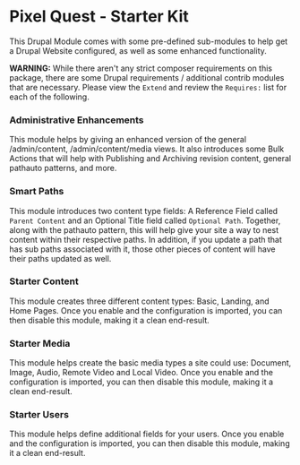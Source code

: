 # Pixel Quest - Starter Kit

This Drupal Module comes with some pre-defined sub-modules to help get a Drupal Website configured, as well as some enhanced functionality.

**WARNING:** While there aren't any strict composer requirements on this package, there are some Drupal requirements / additional contrib modules that are necessary. Please view the `Extend` and review the `Requires:` list for each of the following.

### Administrative Enhancements
This module helps by giving an enhanced version of the general /admin/content, /admin/content/media views. It also introduces some Bulk Actions that will help with Publishing and Archiving revision content, general pathauto patterns, and more.

### Smart Paths
This module introduces two content type fields: A Reference Field called `Parent Content` and an Optional Title field called `Optional Path`. Together, along with the pathauto pattern, this will help give your site a way to nest content within their respective paths. In addition, if you update a path that has sub paths associated with it, those other pieces of content will have their paths updated as well.

### Starter Content
This module creates three different content types: Basic, Landing, and Home Pages. Once you enable and the configuration is imported, you can then disable this module, making it a clean end-result.

### Starter Media
This module helps create the basic media types a site could use: Document, Image, Audio, Remote Video and Local Video. Once you enable and the configuration is imported, you can then disable this module, making it a clean end-result.

### Starter Users
This module helps define additional fields for your users. Once you enable and the configuration is imported, you can then disable this module, making it a clean end-result.
